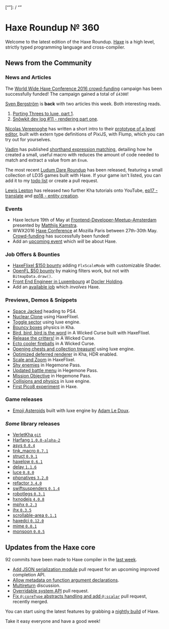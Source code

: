 [_template]: ../templates/roundup.html
[date]: / "2016-04-25 10:16:00"
[modified]: / "2016-04-25 10:16:00"
[published]: / "2016-04-25 12:30:00"
[“”]: / “”

# Haxe Roundup № 360

Welcome to the latest edition of the Haxe Roundup. [Haxe](http://haxe.org/?utm_source=haxe.io) is a high level, strictly typed programming language and cross-compiler.

## News from the Community

### News and Articles

The [World Wide Haxe Conference 2016 crowd-funding](https://en.ulule.com/wwx2016/) campaign has been successfully funded! The campaign gained a total of `£4300`!

[Sven Bergström](https://twitter.com/___discovery) is **back** with two articles this week. Both interesting reads.
1. [Porting Threes to luxe, part 1](http://snowkit.org/2016/04/19/threes-port-part-one/). 
2. [Snõwkit dev log #11 - rendering part one](http://snowkit.org/2016/04/19/snowkit-dev-log-11-rendering-one/).

[Nicolas Vereenoghe](https://twitter.com/VegaWshop) has written a short intro to their [prototype of a level editor](https://twitter.com/VegaWshop/status/722423165465530368), built with extern type definitions of PixiJS, with Flump, which you can try out for yourselves.

[Vadim](https://twitter.com/YellowAfterlife) has published [shorthand expression matching](http://yal.cc/haxe-shorthand-expression-matching/), detailing how he created a small, useful macro with reduces the amount of code needed to match and extract a value from an `Enum`.

The most recent [Ludum Dare Roundup](https://haxe.io/ld/35/) has been released, featuring a small collection of LD35 games built with Haxe. If your game isn't listed, you can add it
to my [todo list](https://github.com/skial/haxe.io/issues/272) or create a pull request.

[Lewis Lepton](https://twitter.com/lewislepton/) has released two further Kha tutorials onto YouTube, [ep17 - translate](https://twitter.com/lewislepton/status/723180251157807105) and [ep18 - entity creation](https://twitter.com/lewislepton/status/724003685672587264).

### Events

- Haxe lecture 19th of May at [Frontend-Developer-Meetup-Amsterdam](http://www.meetup.com/Frontend-Developer-Meetup-Amsterdam/events/230543403/) presented by [Matthijs Kamstra](https://twitter.com/MatthijsKamstra).
- WWX2016 [Haxe Conference](http://wwx.silexlabs.org/2016/) at Mozilla Paris between 27th-30th May. [Crowd-funding](https://en.ulule.com/wwx2016/) has successfully been funded!
- Add an [upcoming event](https://github.com/skial/haxe.io/labels/events) which _will_ be about Haxe.

### Job Offers & Bounties

- [HaxeFlixel $150 bounty](https://github.com/HaxeFlixel/flixel/issues/1817) adding `FlxScaleMode` with customizable Shader.
- [OpenFL $50 bounty](https://github.com/openfl/openfl/issues/1068) by making filters work, but not with `BitmapData.draw()`.
- [Front End Engineer in Luxembourg](https://stackoverflow.com/jobs/113996/front-end-engineer-luxembourg-docler-holding) at [Docler Holding](https://stackoverflow.com/jobs/companies/https-www-doclerholding-com-en-main-).
- Add an [available job](https://github.com/skial/haxe.io/labels/jobs) which _involves_ Haxe.

### Previews, Demos & Snippets

- [Space Jacked](https://twitter.com/jon_magus/status/722010020980740096) heading to PS4.
- [Nuclear Clone](https://twitter.com/carpetwurm/status/722204378313199616) using HaxeFlixel.
- [Toggle sector](https://twitter.com/keymaster_/status/722801366704463872) using luxe engine.
- [Bouncy boxes](https://twitter.com/Devination3D/status/722819783612207104) physics in Kha.
- [Bird, bird, bird is the word](https://twitter.com/ericmbernier/status/722969823890677760) in A Wicked Curse built with HaxeFlixel.
- [Release the critters!](https://twitter.com/ericmbernier/status/723321544693452801) in A Wicked Curse.
- [Ecto cooler fireballs](https://twitter.com/ericmbernier/status/724414145953714176) in A Wicked Curse.
- [Opening chests and collection treasure!](https://twitter.com/hexdie/status/722985923806253062) using luxe engine.
- [Optimized deferred renderer](https://twitter.com/luboslenco/status/723162616676278272) in Kha, HDR enabled.
- [Scale and Zoom](https://twitter.com/goodideaco/status/723368890495987716) in HaxeFlixel.
- [Shy enemies](https://twitter.com/ingenoire/status/723620804894793728) in Hegemone Pass.
- [Updated battle menu](https://twitter.com/ingenoire/status/723937084201918464) in Hegemone Pass.
- [Mission Objective](https://twitter.com/ingenoire/status/724309259052322817) in Hegemone Pass.
- [Collisions and physics](https://twitter.com/Scanix/status/723905750003769344) in luxe engine.
- [First Pico8 experiment](https://twitter.com/RevoluGame/status/724134074256896001) in Haxe.

### Game releases

- [Emoji Asteroids](https://twitter.com/adamledoux/status/724345681230462976) built with luxe engine by [Adam Le Doux](https://twitter.com/adamledoux/).

### *Some* library releases

- [VerletKha `git`](https://github.com/Devination/VerletKha)
- [Harfang `1.0.0-alpha-2`](https://groups.google.com/d/msg/haxelang/0H3OZgWb5eg/ZlKBcQkNBQAJ)
- [asys `0.0.4`](http://lib.haxe.org/p/asys)
- [tink_macro `0.7.1`](http://lib.haxe.org/p/tink_macro)
- [struct `0.9.1`](http://lib.haxe.org/p/struct)
- [haxelow `0.6.1`](http://lib.haxe.org/p/haxelow)
- [delay `1.1.6`](http://lib.haxe.org/p/delay)
- [luce `0.8.0`](http://lib.haxe.org/p/luce)
- [phpnatives `3.2.0`](http://lib.haxe.org/p/phpnatives)
- [refactor `3.4.0`](http://lib.haxe.org/p/refactor)
- [swiftsuspenders `0.1.4`](http://lib.haxe.org/p/swiftsuspenders)
- [robotlegs `0.3.1`](http://lib.haxe.org/p/robotlegs)
- [hxnodejs `4.0.8`](http://lib.haxe.org/p/hxnodejs)
- [mphx `0.2.3`](http://lib.haxe.org/p/mphx)
- [ihx `0.3.5`](http://lib.haxe.org/p/ihx)
- [scrollable-area `0.1.1`](http://lib.haxe.org/p/scrollable-area)
- [haxedci `0.12.0`](http://lib.haxe.org/p/haxedci)
- [mime `0.0.1`](http://lib.haxe.org/p/mime)
- [monsoon `0.0.5`](http://lib.haxe.org/p/monsoon)

## Updates from the Haxe core

92 commits have been made to Haxe compiler in the [last week].

- [Add JSON serialization module](https://github.com/HaxeFoundation/haxe/pull/5136#event-631024712) pull request for an upcoming improved completion API.
- [Allow metadata on function argument declarations](https://github.com/HaxeFoundation/haxe/issues/4313).
- [Multireturn](https://github.com/HaxeFoundation/haxe/issues/5114) discussion.
- [Overridable system API](https://github.com/HaxeFoundation/hxcpp/pull/431) pull request.
- [Fix `@:coreType` abstracts handling and add `@:scalar`](https://github.com/HaxeFoundation/haxe/pull/5156) pull request, recently merged.

You can start using the latest features by grabbing a [nightly build] of Haxe.

Take it easy everyone and have a good week!

[last week]: https://github.com/issues?utf8=%E2%9C%93&q=closed%3A2016-04-18..2016-04-25+org%3Ahaxefoundation+is%3Aclosed+
[issues]: https://github.com/issues?utf8=%E2%9C%93&q=language%3Ahaxe+language%3Ac%2B%2B+language%3Ac+org%3Ahaxefoundation+org%3Aopenfl+org%3Asnowkit+org%3AKTXSoftware+org%3Ahaxeflixel+org%3Ahaxepunk+org%3Anmehost+org%3Ahaxeui+org%3Ahaxetink+org%3Anative-toolkit+org%3AStencyl+repo%3Ahaxe-js-kit+user%3Aunderscorediscovery+is%3Aclosed+closed%3A2016-04-18..2016-04-25+
[nightly build]: http://build.haxe.org
